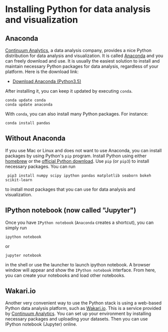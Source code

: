 # Installing Python for data analysis and visualization

## Anaconda

[Continuum Analytics][continuum], a data analysis company, provides a nice Python distribution for data analysis and visualization. It is called [Anaconda][conda] and you can freely download and use. It is usually the easiest solution to install and maintain necessary Python packages for data analysis, regardless of your platform. Here is the download link:

- [Download Anaconda (Python3.5)](http://continuum.io/downloads)

After installing it, you can keep it updated by executing `conda`. 

    conda update conda
    conda update anaconda

With `conda`, you can also install many Python packages. For instance:

    conda install pandas

## Without Anaconda

If you use Mac or Linux and does not want to use Anaconda, you can install packages by using Python's `pip` program.  Install Python using either [homebrew][brew] or the [official Python download][python-download]. Use `pip` (or `pip3`) to install necessary packages. You can run

     pip3 install numpy scipy ipython pandas matplotlib seaborn bokeh scikit-learn

to install most packages that you can use for data analysis and visualization.

## IPython notebook (now called "Jupyter")

Once you have `IPython notebook` (`Anaconda` creates a shortcut), you can simply run 

    ipython notebook 

or 

    jupyter notebook

in the shell or use the launcher to launch ipython notebook. A browser window will appear and show the `IPython notebook` interface. From here, you can create your notebooks and load other notebooks.  

## Wakari.io

Another very convenient way to use the Python stack is using a web-based Python data analysis platform, such as [Wakari.io][wakari]. This is a service provided by [Continuum Analytics][continuum]. You can set up your environment by installing necessary packages and uploading your datasets. Then you can use IPython notebook (Jupyter) online. 


[conda]: http://continuum.io/downloads
[python-download]: https://www.python.org/downloads/
[brew]: http://brew.sh/
[continuum]: http://continuum.io/about-continuum
[wakari]: https://wakari.io
